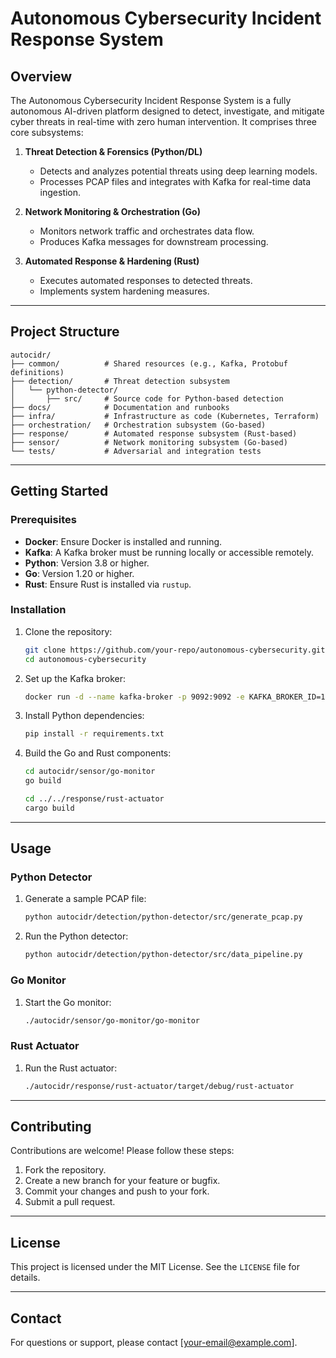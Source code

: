 # Autonomous Cybersecurity Incident Response System

## Overview
The Autonomous Cybersecurity Incident Response System is a fully autonomous AI-driven platform designed to detect, investigate, and mitigate cyber threats in real-time with zero human intervention. It comprises three core subsystems:

1. **Threat Detection & Forensics (Python/DL)**
   - Detects and analyzes potential threats using deep learning models.
   - Processes PCAP files and integrates with Kafka for real-time data ingestion.

2. **Network Monitoring & Orchestration (Go)**
   - Monitors network traffic and orchestrates data flow.
   - Produces Kafka messages for downstream processing.

3. **Automated Response & Hardening (Rust)**
   - Executes automated responses to detected threats.
   - Implements system hardening measures.

---

## Project Structure

```
autocidr/
├── common/          # Shared resources (e.g., Kafka, Protobuf definitions)
├── detection/       # Threat detection subsystem
│   └── python-detector/
│       ├── src/     # Source code for Python-based detection
├── docs/            # Documentation and runbooks
├── infra/           # Infrastructure as code (Kubernetes, Terraform)
├── orchestration/   # Orchestration subsystem (Go-based)
├── response/        # Automated response subsystem (Rust-based)
├── sensor/          # Network monitoring subsystem (Go-based)
└── tests/           # Adversarial and integration tests
```

---

## Getting Started

### Prerequisites

- **Docker**: Ensure Docker is installed and running.
- **Kafka**: A Kafka broker must be running locally or accessible remotely.
- **Python**: Version 3.8 or higher.
- **Go**: Version 1.20 or higher.
- **Rust**: Ensure Rust is installed via `rustup`.

### Installation

1. Clone the repository:
   ```bash
   git clone https://github.com/your-repo/autonomous-cybersecurity.git
   cd autonomous-cybersecurity
   ```

2. Set up the Kafka broker:
   ```bash
   docker run -d --name kafka-broker -p 9092:9092 -e KAFKA_BROKER_ID=1 -e KAFKA_ZOOKEEPER_CONNECT=localhost:2181 -e KAFKA_ADVERTISED_LISTENERS=PLAINTEXT://localhost:9092 -e KAFKA_OFFSETS_TOPIC_REPLICATION_FACTOR=1 -e KAFKA_PROCESS_ROLES=broker confluentinc/cp-kafka:latest
   ```

3. Install Python dependencies:
   ```bash
   pip install -r requirements.txt
   ```

4. Build the Go and Rust components:
   ```bash
   cd autocidr/sensor/go-monitor
   go build

   cd ../../response/rust-actuator
   cargo build
   ```

---

## Usage

### Python Detector
1. Generate a sample PCAP file:
   ```bash
   python autocidr/detection/python-detector/src/generate_pcap.py
   ```

2. Run the Python detector:
   ```bash
   python autocidr/detection/python-detector/src/data_pipeline.py
   ```

### Go Monitor
1. Start the Go monitor:
   ```bash
   ./autocidr/sensor/go-monitor/go-monitor
   ```

### Rust Actuator
1. Run the Rust actuator:
   ```bash
   ./autocidr/response/rust-actuator/target/debug/rust-actuator
   ```

---

## Contributing

Contributions are welcome! Please follow these steps:

1. Fork the repository.
2. Create a new branch for your feature or bugfix.
3. Commit your changes and push to your fork.
4. Submit a pull request.

---

## License

This project is licensed under the MIT License. See the `LICENSE` file for details.

---

## Contact

For questions or support, please contact [your-email@example.com].
